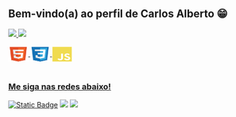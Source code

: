 ## Bem-vindo(a) ao perfil de Carlos Alberto 😁

 <div>
   <a href="https://github.com/slayer-br">
   <img height="180em" src="https://github-readme-stats.vercel.app/api?username=slayer-br&show_icons=true&theme=tokyonight&include_all_commits=true&count_private=true"/>
   <img height="180em" src="https://github-readme-stats.vercel.app/api/top-langs/?username=slayer-br&layout=compact&langs_count=6&theme=tokyonight"/>
</div>
    
<div style="display: inline_block"><br>
  <img align="center" alt="HTML" height="30" width="40" src="https://raw.githubusercontent.com/devicons/devicon/master/icons/html5/html5-original.svg">
  <img align="center" alt="CSS" height="30" width="40" src="https://raw.githubusercontent.com/devicons/devicon/master/icons/css3/css3-original.svg">
  <img align="center" alt="Js" height="30" width="40" src="https://raw.githubusercontent.com/devicons/devicon/master/icons/javascript/javascript-plain.svg">
</div>
 
<br>
 
### Me siga nas redes abaixo!
 
<div> 
  <a href="https://www.facebook.com/slayer.br/" target="_blank"><img alt="Static Badge" src="https://img.shields.io/badge/-facebook-%254267B2?style=social&logo=facebook&logoColor=4267B2&color=4267B2"></a> 
  <a href="https://www.instagram.com/slayer_br1975/" target="_blank"><img src="https://img.shields.io/badge/-Instagram-%23E4405F?style=for-the-badge&logo=instagram&logoColor=white" target="_blank"></a>
  <a href="https://www.linkedin.com/in/carlos-alberto-da-silva-93758b270/" target="_blank"><img src="https://img.shields.io/badge/-LinkedIn-%230077B5?style=for-the-badge&logo=linkedin&logoColor=white" target="_blank"></a>
</div>

